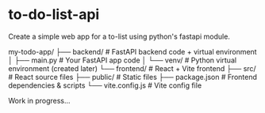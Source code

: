 # to-do-list-api
Create a simple web app for a to-list using python's fastapi module.

my-todo-app/
├── backend/          # FastAPI backend code + virtual environment
│   ├── main.py       # Your FastAPI app code
│   └── venv/         # Python virtual environment (created later)
└── frontend/         # React + Vite frontend
    ├── src/          # React source files
    ├── public/       # Static files
    ├── package.json  # Frontend dependencies & scripts
    └── vite.config.js # Vite config file



Work in progress...
